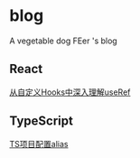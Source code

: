 # blog
A vegetable dog FEer 's blog

## React
[从自定义Hooks中深入理解useRef](https://github.com/laoyutong/blog/issues/1)

## TypeScript
[TS项目配置alias](https://github.com/laoyutong/blog/issues/2)
